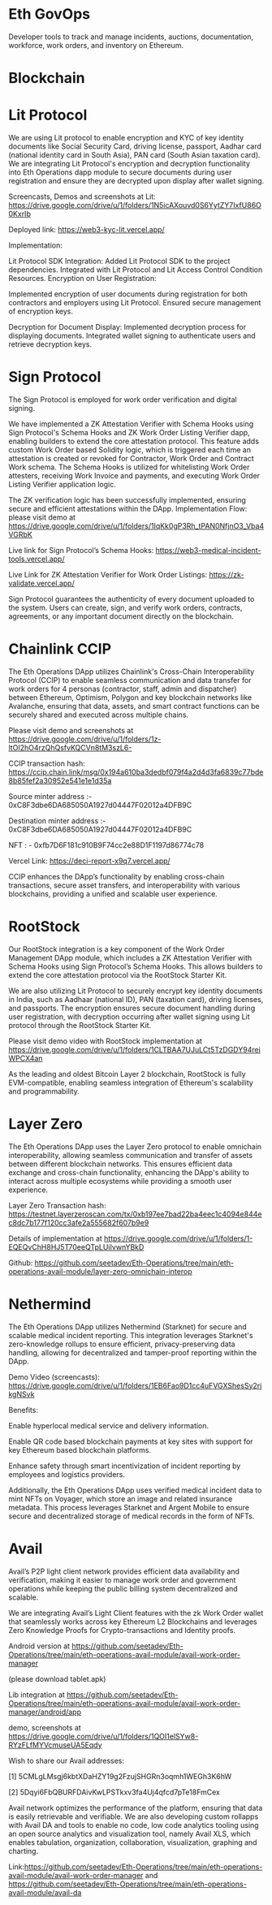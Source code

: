 # Eth GovOps
Developer tools to track and manage incidents, auctions, documentation, workforce, work orders, and inventory on Ethereum. 

# Blockchain

# Lit Protocol

We are using Lit protocol to enable encryption and KYC of key identity documents like Social Security Card, driving license, passport, Aadhar card (national identity card in South Asia), PAN card (South Asian taxation card). We are integrating Lit Protocol's encryption and decryption functionality into Eth Operations dapp module to secure documents during user registration and ensure they are decrypted upon display after wallet signing.

Screencasts, Demos and screenshots at Lit: https://drive.google.com/drive/u/1/folders/1N5icAXouvd0S6YytZY7IxfU86O0KxrIb

Deployed link: https://web3-kyc-lit.vercel.app/

Implementation:

Lit Protocol SDK Integration: Added Lit Protocol SDK to the project dependencies.
Integrated with Lit Protocol and Lit Access Control Condition Resources.
Encryption on User Registration:

Implemented encryption of user documents during registration for both contractors and employers using Lit Protocol.
Ensured secure management of encryption keys.

Decryption for Document Display: Implemented decryption process for displaying documents. Integrated wallet signing to authenticate users and retrieve decryption keys.


# Sign Protocol

The Sign Protocol is employed for work order verification and digital signing. 

We have implemented a ZK Attestation Verifier with Schema Hooks using Sign Protocol's Schema Hooks and ZK Work Order Listing Verifier dapp, enabling builders to extend the core attestation protocol. This feature adds custom Work Order based Solidity logic, which is triggered each time an attestation is created or revoked for Contractor, Work Order and Contract Work schema. The Schema Hooks is utilized for whitelisting Work Order attesters, receiving Work Invoice and payments, and executing Work Order Listing Verifier application logic.

The ZK verification logic has been successfully implemented, ensuring secure and efficient attestations within the DApp.
Implementation Flow: please visit demo at https://drive.google.com/drive/u/1/folders/1IqKk0gP3Rh_tPAN0NfjnO3_Vba4VGRbK

Live link for Sign Protocol’s Schema Hooks: https://web3-medical-incident-tools.vercel.app/

Live Link for ZK Attestation Verifier for Work Order Listings:  https://zk-validate.vercel.app/

Sign Protocol guarantees the authenticity of every document uploaded to the system. Users can create, sign, and verify work orders, contracts, agreements, or any important document directly on the blockchain.


# Chainlink CCIP

The Eth Operations DApp utilizes Chainlink's Cross-Chain Interoperability Protocol (CCIP) to enable seamless communication and data transfer for work orders for 4 personas (contractor, staff, admin and dispatcher) between Ethereum, Optimism, Polygon and key blockchain networks like Avalanche, ensuring that data, assets, and smart contract functions can be securely shared and executed across multiple chains. 

Please visit demo and screenshots at https://drive.google.com/drive/u/1/folders/1z-ltOI2hO4rzQhQsfvKQCVn8tM3szL6-

CCIP transaction hash: https://ccip.chain.link/msg/0x194a610ba3dedbf079f4a2d4d3fa6839c77bde8b85fef2a30952e541e1e1d35a

Source minter address :- 0xC8F3dbe6DA685050A1927d04447F02012a4DFB9C

Destination minter address :- 0xC8F3dbe6DA685050A1927d04447F02012a4DFB9C

NFT : - 0xfb7D6F181c910B9F74cc2e88D1F1197d86774c78

Vercel Link: https://deci-report-x9q7.vercel.app/

CCIP enhances the DApp’s functionality by enabling cross-chain transactions, secure asset transfers, and interoperability with various blockchains, providing a unified and scalable user experience.



# RootStock

Our RootStock integration is a key component of the Work Order Management DApp module, which includes a ZK Attestation Verifier with Schema Hooks using Sign Protocol’s Schema Hooks. This allows builders to extend the core attestation protocol via the RootStock Starter Kit.

We are also utilizing Lit Protocol to securely encrypt key identity documents in India, such as Aadhaar (national ID), PAN (taxation card), driving licenses, and passports. The encryption ensures secure document handling during user registration, with decryption occurring after wallet signing using Lit protocol through the RootStock Starter Kit.

Please visit demo video with RootStock implementation at https://drive.google.com/drive/u/1/folders/1CLTBAA7UJuLCt5TzDGDY94reiWPCX4an

As the leading and oldest Bitcoin Layer 2 blockchain, RootStock is fully EVM-compatible, enabling seamless integration of Ethereum's scalability and programmability.


# Layer Zero

The Eth Operations DApp uses the Layer Zero protocol to enable omnichain interoperability, allowing seamless communication and transfer of assets between different blockchain networks. This ensures efficient data exchange and cross-chain functionality, enhancing the DApp's ability to interact across multiple ecosystems while providing a smooth user experience.

Layer Zero Transaction hash: https://testnet.layerzeroscan.com/tx/0xb197ee7bad22ba4eec1c4094e844ec8dc7b177f120cc3afe2a555682f607b9e9

Details of implementation at https://drive.google.com/drive/u/1/folders/1-EQEQvChH8HJ5T70eeQTpLUiIvwnYBkD

Github: https://github.com/seetadev/Eth-Operations/tree/main/eth-operations-avail-module/layer-zero-omnichain-interop


# Nethermind

The Eth Operations DApp utilizes Nethermind (Starknet) for secure and scalable medical incident reporting. This integration leverages Starknet's zero-knowledge rollups to ensure efficient, privacy-preserving data handling, allowing for decentralized and tamper-proof reporting within the DApp.

Demo Video (screencasts): https://drive.google.com/drive/u/1/folders/1EB6Fao9D1cc4uFVGXShesSy2rjkgNSvk

Benefits:

Enable hyperlocal medical service and delivery information. 

Enable QR code based blockchain payments at key sites with support for key Ethereum based blockchain platforms. 

Enhance safety through smart incentivization of incident reporting by employees and logistics providers.

Additionally, the Eth Operations DApp uses verified medical incident data to mint NFTs on Voyager, which store an image and related insurance metadata. This process leverages Starknet and Argent Mobile to ensure secure and decentralized storage of medical records in the form of NFTs.


# Avail

Avail’s P2P light client network provides efficient data availability and verification, making it easier to manage work order and government operations while keeping the public billing system decentralized and scalable. 

We are integrating Avail’s Light Client features with the zk Work Order wallet that seamlessly works across key Ethereum L2 Blockchains and leverages Zero Knowledge Proofs for Crypto-transactions and Identity proofs.

Android version at https://github.com/seetadev/Eth-Operations/tree/main/eth-operations-avail-module/avail-work-order-manager

(please download tablet.apk)

Lib integration at https://github.com/seetadev/Eth-Operations/tree/main/eth-operations-avail-module/avail-work-order-manager/android/app

demo, screenshots at https://drive.google.com/drive/u/1/folders/1QOI1elSYw8-RYzFLfMYVcmuseUA5Eqdy

Wish to share our Avail addresses:

[1] 5CMLgLMsgj6kbtXDaHZY19g2FzujSHGRn3oqmh1WEGh3K6hW 

[2] 5Dqyi6FbQBURFDAivKwLPSTkxv3fa4Uj4qfcd7pTe18FmCex  

Avail network optimizes the performance of the platform, ensuring that data is easily retrievable and verifiable. We are also developing custom rollapps with Avail DA and tools to enable no code, low code analytics tooling using an open source analytics and visualization tool, namely Avail XLS, which enables tabulation, organization, collaboration, visualization, graphing and charting.

Link:https://github.com/seetadev/Eth-Operations/tree/main/eth-operations-avail-module/avail-work-order-manager and https://github.com/seetadev/Eth-Operations/tree/main/eth-operations-avail-module/avail-da











